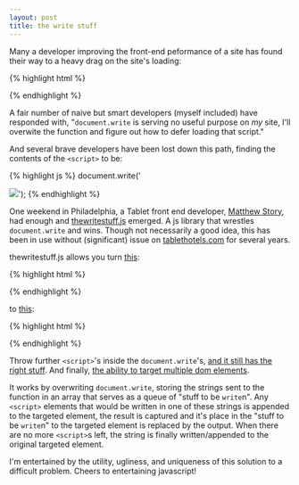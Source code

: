 ```yaml
---
layout: post
title: the write stuff
---
```


Many a developer improving the front-end peformance of a site has found their way to a heavy drag on the site's loading:

{% highlight html %}
<div class="adblock">
    <script type="text/javascript">
    document.write('<scri'+'pt tpye="text/javascript" src="http://adnetwork.example/ad/mysite"></scr'+'ipt>');
    </script>
</div>
{% endhighlight %}

A fair number of naive but smart developers (myself included) have responded with, "`document.write` is serving no useful purpose on *my* site, I'll overwite the function and figure out how to defer loading that script."

And several brave developers have been lost down this path, finding the contents of the `<script>` to be:

{% highlight js %}
document.write('<p><a href="http://adnetwork.example/click"><img src="someimage.jpg" /></a>');
{% endhighlight %}

One weekend in Philadelphia, a Tablet front end developer, [Matthew Story](https://github.com/matthewstory/), had enough and [thewritestuff.js](https://github.com/tablet/thewritestuff) emerged. A js library that wrestles `document.write` and wins. Though not necessarily a good idea, this has been in use without (significant) issue on [tablethotels.com](http://www.tablethotels.com) for several years.

thewritestuff.js allows you turn [this](/examples/tws/wrongstuff.html):

{% highlight html %}
<div id="wrongstuff-block">
    <script type="text/javascript">
        document.write('<scr'+'ipt type="text/javascript" src="js/inconsideratead.js"></scr'+'ipt>');
    </script>
</div>
{% endhighlight %}

to [this](/examples/tws/writestuff.html):

{% highlight html %}
<div id="writestuff-block"></div>
<script type="text/javascript">
    Writes.waitingToWrite.push(function() {
        new Write('<scr'+'ipt type="text/javascript" src="inconsideratead.js"></scr'+'ipt>',
            document.getElementById('writestuff-block'));
});
</script>
{% endhighlight %}

Throw further `<script>`'s inside the `document.write`'s, [and it still has the right stuff](/examples/tws/writestuff-2.html). And finally, [the ability to target multiple dom elements](/examples/tws/writestuff-3.html).

It works by overwriting `document.write`, storing the strings sent to the function in an array that serves as a queue of "stuff to be `write`n". Any `<script>` elements that would be written in one of these strings is appended to the targeted element, the result is captured and it's place in the "stuff to be `write`n" to the targeted element is replaced by the output. When there are no more `<script>`s left, the string is finally written/appended to the original targeted element.

I'm entertained by the utility, ugliness, and uniqueness of this solution to a difficult problem. Cheers to entertaining javascript!

